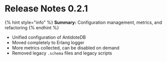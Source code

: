 # Release Notes 0.2.1

{% hint style="info" %}
 **Summary:**  Configuration management, metrics, and refactoring
{% endhint %}

* Unified configuration of AntidoteDB
* Moved completely to Erlang logger
* More metrics collected, can be disabled on demand
* Removed legacy `.schema` files and legacy scripts

